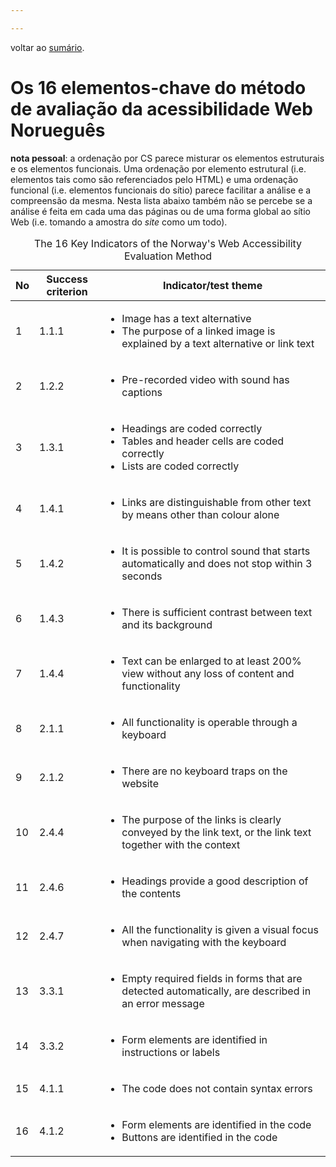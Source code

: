 ```yaml
---

---
```

voltar ao [sumário](README.md).

# Os 16 elementos-chave do método de avaliação da acessibilidade Web Norueguês

**nota pessoal**: a ordenação por CS parece misturar os elementos estruturais e os elementos funcionais. Uma ordenação por elemento estrutural (i.e. elementos tais como são referenciados pelo HTML) e uma ordenação funcional (i.e. elementos funcionais do sítio) parece facilitar a análise e a compreensão da mesma. Nesta lista abaixo também não se percebe se a análise é feita em cada uma das páginas ou de uma forma global ao sítio Web (i.e. tomando a amostra do _site_ como um todo).

<table>
  <caption>The 16 Key Indicators of the Norway's Web Accessibility Evaluation Method</caption>
  <thead>
    <th scope="col">No</th>
    <th scope="col">Success criterion</th>
    <th scope="col">Indicator/test theme</th>
  </thead>
  <tbody>
    <tr>
      <td><p>1</p></td>
      <td>1.1.1</td>
      <td>
        <ul>
          <li>Image has a text alternative</li>
          <li>The purpose of a linked image is explained by a text alternative or link text</li>
        </ul>
      </td>
    </tr>
    <tr>
      <td>2</td><td>1.2.2</td><td><ul><li>Pre-recorded video with sound has captions</li></ul></td></tr><tr><td>3</td><td>1.3.1</td><td><ul><li>Headings&nbsp;are coded correctly</li><li>Tables and header cells are coded correctly</li><li>Lists are coded correctly</li></ul></td></tr><tr><td>4</td><td>1.4.1</td><td><ul><li>Links are distinguishable from other text by means other than colour alone</li></ul></td></tr><tr><td>5</td><td>1.4.2</td><td><ul><li>It is possible to control sound that starts automatically and does not stop within 3 seconds</li></ul></td></tr><tr><td>6</td><td>1.4.3</td><td><ul><li>There is sufficient contrast between text and its background</li></ul></td></tr><tr><td>7</td><td>1.4.4</td><td><ul><li>Text can be enlarged to at least 200% view without any loss of content and functionality</li></ul></td></tr><tr><td>8</td><td>2.1.1</td><td><ul><li>All functionality is operable through a keyboard</li></ul></td></tr><tr><td>9</td><td>2.1.2</td><td><ul><li>There are no keyboard traps on the website</li></ul></td></tr><tr><td>10</td><td>2.4.4</td><td><ul><li>The purpose of the links is clearly conveyed by the link text, or the link text together with the context</li></ul></td></tr><tr><td>11</td><td>2.4.6</td><td><ul><li>Headings provide a good description of the contents</li></ul></td></tr><tr><td>12</td><td>2.4.7</td><td><ul><li>All the functionality is given a visual focus when navigating with the keyboard</li></ul></td></tr><tr><td>13</td><td>3.3.1</td><td><ul><li>Empty required fields in forms that are detected automatically, are described in an error message</li></ul></td></tr><tr><td>14</td><td>3.3.2</td><td><ul><li>Form elements are identified in instructions or labels</li></ul></td></tr><tr><td>15</td><td>4.1.1</td><td><ul><li>The code does not contain syntax errors</li></ul></td></tr><tr><td>16</td><td>4.1.2</td><td><ul><li>Form elements are identified in the code</li><li>Buttons are identified in the code</li></ul>
</td>
</tr>
</tbody>
</table>
